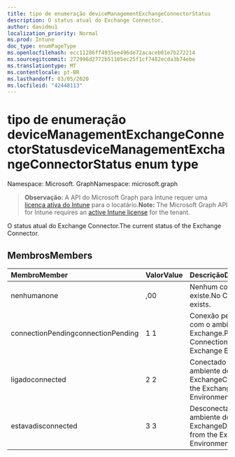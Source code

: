 ```yaml
---
title: tipo de enumeração deviceManagementExchangeConnectorStatus
description: O status atual do Exchange Connector.
author: davidmu1
localization_priority: Normal
ms.prod: Intune
doc_type: enumPageType
ms.openlocfilehash: ecc11286ff4935ee496de72acaceb01e7b272214
ms.sourcegitcommit: 272996d2772b51105ec25f1cf7482ecda3b74ebe
ms.translationtype: MT
ms.contentlocale: pt-BR
ms.lasthandoff: 03/05/2020
ms.locfileid: "42448113"
---
```

# <a name="devicemanagementexchangeconnectorstatus-enum-type"></a><span data-ttu-id="f750e-103">tipo de enumeração deviceManagementExchangeConnectorStatus</span><span class="sxs-lookup"><span data-stu-id="f750e-103">deviceManagementExchangeConnectorStatus enum type</span></span>

<span data-ttu-id="f750e-104">Namespace: Microsoft. Graph</span><span class="sxs-lookup"><span data-stu-id="f750e-104">Namespace: microsoft.graph</span></span>

> <span data-ttu-id="f750e-105">**Observação:** A API do Microsoft Graph para Intune requer uma [licença ativa do Intune](https://go.microsoft.com/fwlink/?linkid=839381) para o locatário.</span><span class="sxs-lookup"><span data-stu-id="f750e-105">**Note:** The Microsoft Graph API for Intune requires an [active Intune license](https://go.microsoft.com/fwlink/?linkid=839381) for the tenant.</span></span>

<span data-ttu-id="f750e-106">O status atual do Exchange Connector.</span><span class="sxs-lookup"><span data-stu-id="f750e-106">The current status of the Exchange Connector.</span></span>

## <a name="members"></a><span data-ttu-id="f750e-107">Membros</span><span class="sxs-lookup"><span data-stu-id="f750e-107">Members</span></span>
|<span data-ttu-id="f750e-108">Membro</span><span class="sxs-lookup"><span data-stu-id="f750e-108">Member</span></span>|<span data-ttu-id="f750e-109">Valor</span><span class="sxs-lookup"><span data-stu-id="f750e-109">Value</span></span>|<span data-ttu-id="f750e-110">Descrição</span><span class="sxs-lookup"><span data-stu-id="f750e-110">Description</span></span>|
|:---|:---|:---|
|<span data-ttu-id="f750e-111">nenhuma</span><span class="sxs-lookup"><span data-stu-id="f750e-111">none</span></span>|<span data-ttu-id="f750e-112">,0</span><span class="sxs-lookup"><span data-stu-id="f750e-112">0</span></span>|<span data-ttu-id="f750e-113">Nenhum conector existe.</span><span class="sxs-lookup"><span data-stu-id="f750e-113">No Connector exists.</span></span>|
|<span data-ttu-id="f750e-114">connectionPending</span><span class="sxs-lookup"><span data-stu-id="f750e-114">connectionPending</span></span>|<span data-ttu-id="f750e-115">1 </span><span class="sxs-lookup"><span data-stu-id="f750e-115">1</span></span>|<span data-ttu-id="f750e-116">Conexão pendente com o ambiente do Exchange.</span><span class="sxs-lookup"><span data-stu-id="f750e-116">Pending Connection to the Exchange Environment.</span></span>|
|<span data-ttu-id="f750e-117">ligado</span><span class="sxs-lookup"><span data-stu-id="f750e-117">connected</span></span>|<span data-ttu-id="f750e-118">2 </span><span class="sxs-lookup"><span data-stu-id="f750e-118">2</span></span>|<span data-ttu-id="f750e-119">Conectado ao ambiente do Exchange</span><span class="sxs-lookup"><span data-stu-id="f750e-119">Connected to the Exchange Environment</span></span>|
|<span data-ttu-id="f750e-120">estava</span><span class="sxs-lookup"><span data-stu-id="f750e-120">disconnected</span></span>|<span data-ttu-id="f750e-121">3 </span><span class="sxs-lookup"><span data-stu-id="f750e-121">3</span></span>|<span data-ttu-id="f750e-122">Desconectado do ambiente do Exchange</span><span class="sxs-lookup"><span data-stu-id="f750e-122">Disconnected from the Exchange Environment</span></span>|




